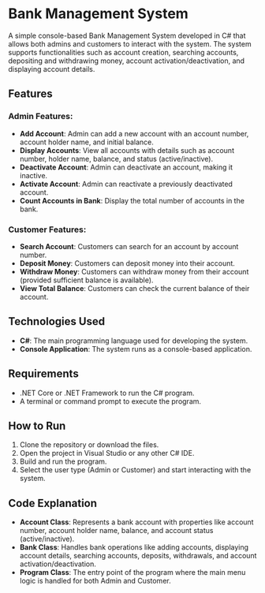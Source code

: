 # Bank Management System

A simple console-based Bank Management System developed in C# that allows both admins and customers to interact with the system. The system supports functionalities such as account creation, searching accounts, depositing and withdrawing money, account activation/deactivation, and displaying account details.

## Features

### Admin Features:
- **Add Account**: Admin can add a new account with an account number, account holder name, and initial balance.
- **Display Accounts**: View all accounts with details such as account number, holder name, balance, and status (active/inactive).
- **Deactivate Account**: Admin can deactivate an account, making it inactive.
- **Activate Account**: Admin can reactivate a previously deactivated account.
- **Count Accounts in Bank**: Display the total number of accounts in the bank.

### Customer Features:
- **Search Account**: Customers can search for an account by account number.
- **Deposit Money**: Customers can deposit money into their account.
- **Withdraw Money**: Customers can withdraw money from their account (provided sufficient balance is available).
- **View Total Balance**: Customers can check the current balance of their account.

## Technologies Used
- **C#**: The main programming language used for developing the system.
- **Console Application**: The system runs as a console-based application.

## Requirements
- .NET Core or .NET Framework to run the C# program.
- A terminal or command prompt to execute the program.

## How to Run

1. Clone the repository or download the files.
2. Open the project in Visual Studio or any other C# IDE.
3. Build and run the program.
4. Select the user type (Admin or Customer) and start interacting with the system.

## Code Explanation

- **Account Class**: Represents a bank account with properties like account number, account holder name, balance, and account status (active/inactive).
- **Bank Class**: Handles bank operations like adding accounts, displaying account details, searching accounts, deposits, withdrawals, and account activation/deactivation.
- **Program Class**: The entry point of the program where the main menu logic is handled for both Admin and Customer.
